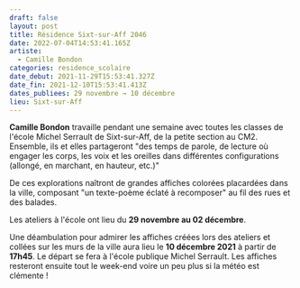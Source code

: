 ```yaml
---
draft: false
layout: post
title: Résidence Sixt-sur-Aff 2046
date: 2022-07-04T14:53:41.165Z
artiste:
  - Camille Bondon
categories: residence_scolaire
date_debut: 2021-11-29T15:53:41.327Z
date_fin: 2021-12-10T15:53:41.413Z
dates_publiees: 29 novembre → 10 décembre
lieu: Sixt-sur-Aff
---
```

**Camille Bondon** travaille pendant une semaine avec toutes les classes de l'école Michel Serrault de Sixt-sur-Aff, de la petite section au CM2. Ensemble, ils et elles partageront "des temps de parole, de lecture où engager les corps, les voix et les oreilles dans différentes configurations (allongé, en marchant, en hauteur, etc.)"

De ces explorations naîtront de grandes affiches colorées placardées dans la ville, composant "un texte-poème éclaté à recomposer" au fil des rues et des balades.

Les ateliers à l'école ont lieu du **29 novembre au 02 décembre**.

Une déambulation pour admirer les affiches créées lors des ateliers et collées sur les murs de la ville aura lieu le **10 décembre 2021** à partir de **17h45**. Le départ se fera à l'école publique Michel Serrault. Les affiches resteront ensuite tout le week-end voire un peu plus si la météo est clémente !
